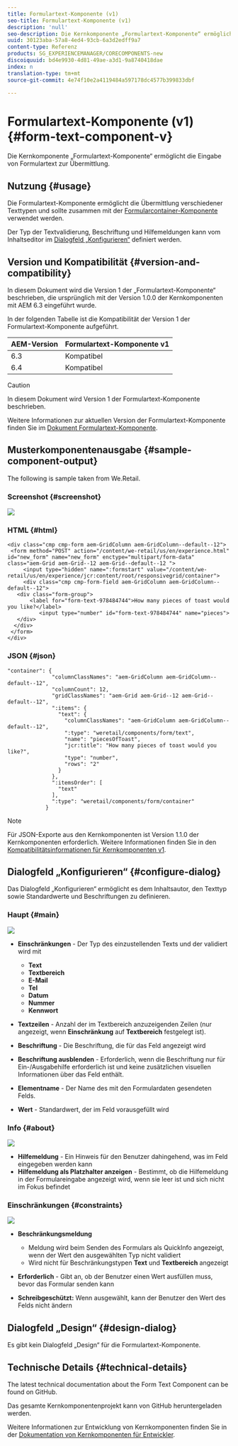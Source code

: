 ```yaml
---
title: Formulartext-Komponente (v1)
seo-title: Formulartext-Komponente (v1)
description: 'null'
seo-description: Die Kernkomponente „Formulartext-Komponente“ ermöglicht die Eingabe von Formulartext zur Übermittlung.
uuid: 30123aba-57a8-4ed4-93cb-6a3d2edff9a7
content-type: Referenz
products: SG_EXPERIENCEMANAGER/CORECOMPONENTS-new
discoiquuid: bd4e9930-4d81-49ae-a3d1-9a8740418dae
index: n
translation-type: tm+mt
source-git-commit: 4e74f10e2a4119484a597178dc4577b399833dbf

---
```



# Formulartext-Komponente (v1){#form-text-component-v}

Die Kernkomponente „Formulartext-Komponente“ ermöglicht die Eingabe von Formulartext zur Übermittlung.

## Nutzung {#usage}

Die Formulartext-Komponente ermöglicht die Übermittlung verschiedener Texttypen und sollte zusammen mit der [Formularcontainer-Komponente](form-container.md) verwendet werden.

Der Typ der Textvalidierung, Beschriftung und Hilfemeldungen kann vom Inhaltseditor im [Dialogfeld „Konfigurieren“](form-text-v1.md#main-pars_title) definiert werden.

## Version und Kompatibilität {#version-and-compatibility}

In diesem Dokument wird die Version 1 der „Formulartext-Komponente“ beschrieben, die ursprünglich mit der Version 1.0.0 der Kernkomponenten mit AEM 6.3 eingeführt wurde.

In der folgenden Tabelle ist die Kompatibilität der Version 1 der Formulartext-Komponente aufgeführt.

| AEM-Version | Formulartext-Komponente v1 |
|--- |--- |
| 6.3 | Kompatibel |
| 6.4 | Kompatibel |

>[!CAUTION]
>
>In diesem Dokument wird Version 1 der Formulartext-Komponente beschrieben.
>
>Weitere Informationen zur aktuellen Version der Formulartext-Komponente finden Sie im [Dokument Formulartext-Komponente](form-text.md).

## Musterkomponentenausgabe {#sample-component-output}

The following is sample taken from We.Retail.[](https://helpx.adobe.com/experience-manager/6-4/sites/developing/using/we-retail.html)

### Screenshot {#screenshot}

![](assets/chlimage_1-22.png)

### HTML {#html}

```
<div class="cmp cmp-form aem-GridColumn aem-GridColumn--default--12">
 <form method="POST" action="/content/we-retail/us/en/experience.html" id="new_form" name="new_form" enctype="multipart/form-data" class="aem-Grid aem-Grid--12 aem-Grid--default--12 ">
     <input type="hidden" name=":formstart" value="/content/we-retail/us/en/experience/jcr:content/root/responsivegrid/container">
     <div class="cmp cmp-form-field aem-GridColumn aem-GridColumn--default--12">
   <div class="form-group">
       <label for="form-text-978484744">How many pieces of toast would you like?</label>
          <input type="number" id="form-text-978484744" name="pieces">
   </div>
  </div>
 </form>
</div>
```

### JSON {#json}

```
"container": {
              "columnClassNames": "aem-GridColumn aem-GridColumn--default--12",
              "columnCount": 12,
              "gridClassNames": "aem-Grid aem-Grid--12 aem-Grid--default--12",
              ":items": {
                "text": {
                  "columnClassNames": "aem-GridColumn aem-GridColumn--default--12",
                  ":type": "weretail/components/form/text",
                  "name": "piecesOfToast",
                  "jcr:title": "How many pieces of toast would you like?",
                  "type": "number",
                  "rows": "2"
                }
              },
              ":itemsOrder": [
                "text"
              ],
              ":type": "weretail/components/form/container"
            }
```

>[!NOTE]
>
>Für JSON-Exporte aus den Kernkomponenten ist Version 1.1.0 der Kernkomponenten erforderlich. Weitere Informationen finden Sie in den [Kompatibilitätsinformationen für Kernkomponenten v1](versions.md#main-pars_title_236368006).

## Dialogfeld „Konfigurieren“ {#configure-dialog}

Das Dialogfeld „Konfigurieren“ ermöglicht es dem Inhaltsautor, den Texttyp sowie Standardwerte und Beschriftungen zu definieren.

### Haupt {#main}

![](assets/chlimage_1-23.png)

* **Einschränkungen** - Der Typ des einzustellenden Texts und der validiert wird mit

   * **Text**
   * **Textbereich**
   * **E-Mail**
   * **Tel**
   * **Datum**
   * **Nummer**
   * **Kennwort**

* **Textzeilen** - Anzahl der im Textbereich anzuzeigenden Zeilen (nur angezeigt, wenn **Einschränkung** auf **Textbereich** festgelegt ist).

* **Beschriftung** - Die Beschriftung, die für das Feld angezeigt wird
* **Beschriftung ausblenden** - Erforderlich, wenn die Beschriftung nur für Ein-/Ausgabehilfe erforderlich ist und keine zusätzlichen visuellen Informationen über das Feld enthält.
* **Elementname** - Der Name des mit den Formulardaten gesendeten Felds.
* **Wert** - Standardwert, der im Feld vorausgefüllt wird

### Info {#about}

![](assets/chlimage_1-24.png)

* **Hilfemeldung** - Ein Hinweis für den Benutzer dahingehend, was im Feld eingegeben werden kann
* **Hilfemeldung als Platzhalter anzeigen** - Bestimmt, ob die Hilfemeldung in der Formulareingabe angezeigt wird, wenn sie leer ist und sich nicht im Fokus befindet

### Einschränkungen {#constraints}

![](assets/chlimage_1-25.png)

* **Beschränkungsmeldung**

   * Meldung wird beim Senden des Formulars als QuickInfo angezeigt, wenn der Wert den ausgewählten Typ nicht validiert
   * Wird nicht für Beschränkungstypen **Text** und **Textbereich** angezeigt

* **Erforderlich** - Gibt an, ob der Benutzer einen Wert ausfüllen muss, bevor das Formular senden kann
* **Schreibgeschützt:** Wenn ausgewählt, kann der Benutzer den Wert des Felds nicht ändern

## Dialogfeld „Design“ {#design-dialog}

Es gibt kein Dialogfeld „Design“ für die Formulartext-Komponente.

## Technische Details {#technical-details}

The latest technical documentation about the Form Text Component can be found on GitHub.[](https://github.com/adobe/aem-core-wcm-components/tree/master/content/src/content/jcr_root/apps/core/wcm/components/form/text/v1/text)

Das gesamte Kernkomponentenprojekt kann von GitHub heruntergeladen werden.

Weitere Informationen zur Entwicklung von Kernkomponenten finden Sie in der [Dokumentation von Kernkomponenten für Entwickler](developing.md).
